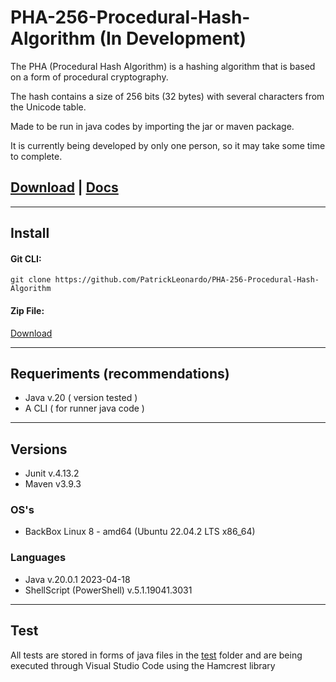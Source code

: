 # PHA-256-Procedural-Hash-Algorithm (In Development)

The PHA (Procedural Hash Algorithm) is a hashing algorithm that is based on a form of procedural cryptography.

The hash contains a size of 256 bits (32 bytes) with several characters from the Unicode table.

Made to be run in java codes by importing the jar or maven package.

It is currently being developed by only one person, so it may take some time to complete.

## [Download](https://github.com/PatrickLeonardo/PHA-256-Procedural-Hash-Algorithm/archive/refs/heads/main.zip) | [Docs](https://github.com/PatrickLeonardo/PHA-256-Procedural-Hash-Algorithm/blob/main/README.md)

<hr>

## Install

#### Git CLI:
```
git clone https://github.com/PatrickLeonardo/PHA-256-Procedural-Hash-Algorithm
```

#### Zip File:

[Download](https://github.com/PatrickLeonardo/PHA-256-Procedural-Hash-Algorithm/archive/refs/heads/main.zip)

<hr>

## Requeriments (recommendations)

- Java v.20 ( version tested )
- A CLI ( for runner java code )

<hr>

## Versions

- Junit v.4.13.2
- Maven v3.9.3

### OS's

- BackBox Linux 8 - amd64 (Ubuntu 22.04.2 LTS x86_64)

### Languages

- Java v.20.0.1 2023-04-18
- ShellScript (PowerShell) v.5.1.19041.3031

<hr>

## Test

All tests are stored in forms of java files in the [test](https://github.com/PatrickLeonardo/PHA-256-Procedural-Hash-Algorithm/tree/main/test) folder and are being executed through Visual Studio Code using the Hamcrest library
